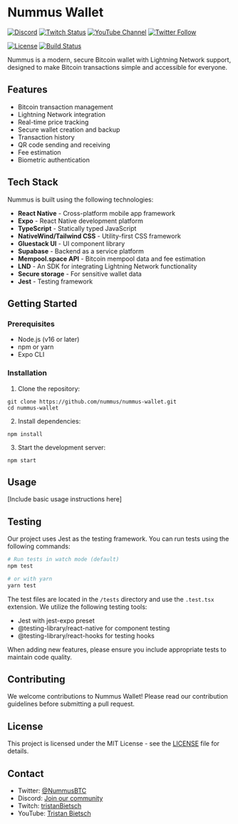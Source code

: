 # Nummus Wallet

[![Discord](https://img.shields.io/discord/1234567890?color=7289DA&label=Discord&logo=discord&logoColor=white)](https://discord.gg/ESu8yjhuGn)
[![Twitch Status](https://img.shields.io/twitch/status/tristanBietsch?style=social)](https://www.twitch.tv/tristanBietsch)
[![YouTube Channel](https://img.shields.io/youtube/channel/subscribers/UC_placeholder?style=social)](https://www.youtube.com/@TristanBietsch)
[![Twitter Follow](https://img.shields.io/twitter/follow/NummusBTC?style=social)](https://twitter.com/NummusBTC)
<!-- [![Version](https://img.shields.io/github/v/release/nummus/nummus-wallet?include_prereleases)](https://github.com/nummus/nummus-wallet/releases) -->
[![License](https://img.shields.io/github/license/nummus/nummus-wallet)](LICENSE)
[![Build Status](https://img.shields.io/badge/build-passing-brightgreen)](https://github.com/nummus/nummus-wallet)

Nummus is a modern, secure Bitcoin wallet with Lightning Network support, designed to make Bitcoin transactions simple and accessible for everyone.

## Features

- Bitcoin transaction management
- Lightning Network integration
- Real-time price tracking
- Secure wallet creation and backup
- Transaction history
- QR code sending and receiving
- Fee estimation
- Biometric authentication

## Tech Stack

Nummus is built using the following technologies:

- **React Native** - Cross-platform mobile app framework
- **Expo** - React Native development platform
- **TypeScript** - Statically typed JavaScript
- **NativeWind/Tailwind CSS** - Utility-first CSS framework
- **Gluestack UI** - UI component library
- **Supabase** - Backend as a service platform
- **Mempool.space API** - Bitcoin mempool data and fee estimation
- **LND** - An SDK for integrating Lightning Network functionality
- **Secure storage** - For sensitive wallet data
- **Jest** - Testing framework

## Getting Started

### Prerequisites

- Node.js (v16 or later)
- npm or yarn
- Expo CLI

### Installation

1. Clone the repository:
```
git clone https://github.com/nummus/nummus-wallet.git
cd nummus-wallet
```

2. Install dependencies:
```
npm install
```

3. Start the development server:
```
npm start
```

## Usage

[Include basic usage instructions here]

## Testing

Our project uses Jest as the testing framework. You can run tests using the following commands:

```bash
# Run tests in watch mode (default)
npm test

# or with yarn
yarn test
```

The test files are located in the `/tests` directory and use the `.test.tsx` extension. We utilize the following testing tools:

- Jest with jest-expo preset
- @testing-library/react-native for component testing
- @testing-library/react-hooks for testing hooks

When adding new features, please ensure you include appropriate tests to maintain code quality.

## Contributing

We welcome contributions to Nummus Wallet! Please read our contribution guidelines before submitting a pull request.

## License

This project is licensed under the MIT License - see the [LICENSE](LICENSE) file for details.

## Contact

- Twitter: [@NummusBTC](https://twitter.com/NummusBTC)
- Discord: [Join our community](https://discord.gg/nummus)
- Twitch: [tristanBietsch](https://www.twitch.tv/tristanBietsch)
- YouTube: [Tristan Bietsch](https://www.youtube.com/@TristanBietsch)